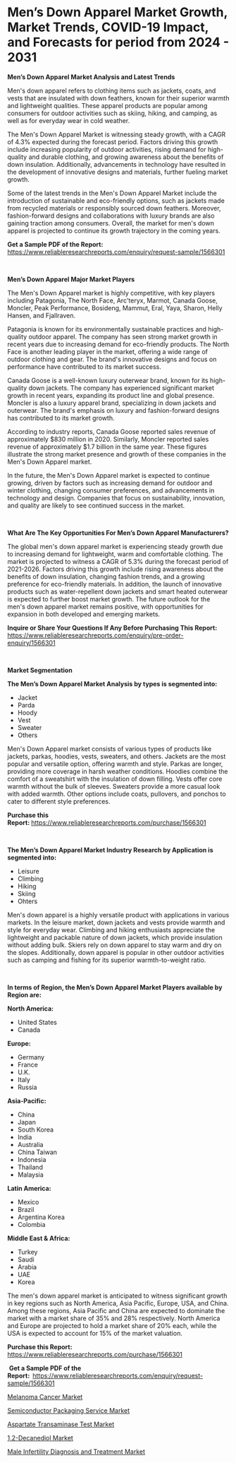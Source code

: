 <p><h1>Men’s Down Apparel Market Growth, Market Trends, COVID-19 Impact, and Forecasts for period from 2024 - 2031</h1></p><p><strong>Men’s Down Apparel Market Analysis and Latest Trends</strong></p>
<p><p>Men's down apparel refers to clothing items such as jackets, coats, and vests that are insulated with down feathers, known for their superior warmth and lightweight qualities. These apparel products are popular among consumers for outdoor activities such as skiing, hiking, and camping, as well as for everyday wear in cold weather.</p><p>The Men's Down Apparel Market is witnessing steady growth, with a CAGR of 4.3% expected during the forecast period. Factors driving this growth include increasing popularity of outdoor activities, rising demand for high-quality and durable clothing, and growing awareness about the benefits of down insulation. Additionally, advancements in technology have resulted in the development of innovative designs and materials, further fueling market growth.</p><p>Some of the latest trends in the Men's Down Apparel Market include the introduction of sustainable and eco-friendly options, such as jackets made from recycled materials or responsibly sourced down feathers. Moreover, fashion-forward designs and collaborations with luxury brands are also gaining traction among consumers. Overall, the market for men's down apparel is projected to continue its growth trajectory in the coming years.</p></p>
<p><strong>Get a Sample PDF of the Report:&nbsp;</strong> <a href="https://www.reliableresearchreports.com/enquiry/request-sample/1566301">https://www.reliableresearchreports.com/enquiry/request-sample/1566301</a></p>
<p>&nbsp;</p>
<p><strong>Men’s Down Apparel Major Market Players</strong></p>
<p><p>The Men's Down Apparel market is highly competitive, with key players including Patagonia, The North Face, Arc'teryx, Marmot, Canada Goose, Moncler, Peak Performance, Bosideng, Mammut, Eral, Yaya, Sharon, Helly Hansen, and Fjallraven. </p><p>Patagonia is known for its environmentally sustainable practices and high-quality outdoor apparel. The company has seen strong market growth in recent years due to increasing demand for eco-friendly products. The North Face is another leading player in the market, offering a wide range of outdoor clothing and gear. The brand's innovative designs and focus on performance have contributed to its market success.</p><p>Canada Goose is a well-known luxury outerwear brand, known for its high-quality down jackets. The company has experienced significant market growth in recent years, expanding its product line and global presence. Moncler is also a luxury apparel brand, specializing in down jackets and outerwear. The brand's emphasis on luxury and fashion-forward designs has contributed to its market growth.</p><p>According to industry reports, Canada Goose reported sales revenue of approximately $830 million in 2020. Similarly, Moncler reported sales revenue of approximately $1.7 billion in the same year. These figures illustrate the strong market presence and growth of these companies in the Men's Down Apparel market.</p><p>In the future, the Men's Down Apparel market is expected to continue growing, driven by factors such as increasing demand for outdoor and winter clothing, changing consumer preferences, and advancements in technology and design. Companies that focus on sustainability, innovation, and quality are likely to see continued success in the market.</p></p>
<p>&nbsp;</p>
<p><strong>What Are The Key Opportunities For Men’s Down Apparel Manufacturers?</strong></p>
<p><p>The global men's down apparel market is experiencing steady growth due to increasing demand for lightweight, warm and comfortable clothing. The market is projected to witness a CAGR of 5.3% during the forecast period of 2021-2026. Factors driving this growth include rising awareness about the benefits of down insulation, changing fashion trends, and a growing preference for eco-friendly materials. In addition, the launch of innovative products such as water-repellent down jackets and smart heated outerwear is expected to further boost market growth. The future outlook for the men's down apparel market remains positive, with opportunities for expansion in both developed and emerging markets.</p></p>
<p><strong>Inquire or Share Your Questions If Any Before Purchasing This Report:</strong> <a href="https://www.reliableresearchreports.com/enquiry/pre-order-enquiry/1566301">https://www.reliableresearchreports.com/enquiry/pre-order-enquiry/1566301</a></p>
<p>&nbsp;</p>
<p><strong>Market Segmentation</strong></p>
<p><strong>The Men’s Down Apparel Market Analysis by types is segmented into:</strong></p>
<p><ul><li>Jacket</li><li>Parda</li><li>Hoody</li><li>Vest</li><li>Sweater</li><li>Others</li></ul></p>
<p><p>Men's Down Apparel market consists of various types of products like jackets, parkas, hoodies, vests, sweaters, and others. Jackets are the most popular and versatile option, offering warmth and style. Parkas are longer, providing more coverage in harsh weather conditions. Hoodies combine the comfort of a sweatshirt with the insulation of down filling. Vests offer core warmth without the bulk of sleeves. Sweaters provide a more casual look with added warmth. Other options include coats, pullovers, and ponchos to cater to different style preferences.</p></p>
<p><strong>Purchase this Report:&nbsp;</strong><a href="https://www.reliableresearchreports.com/purchase/1566301">https://www.reliableresearchreports.com/purchase/1566301</a></p>
<p>&nbsp;</p>
<p><strong>The Men’s Down Apparel Market Industry Research by Application is segmented into:</strong></p>
<p><ul><li>Leisure</li><li>Climbing</li><li>Hiking</li><li>Skiing</li><li>Ohters</li></ul></p>
<p><p>Men's down apparel is a highly versatile product with applications in various markets. In the leisure market, down jackets and vests provide warmth and style for everyday wear. Climbing and hiking enthusiasts appreciate the lightweight and packable nature of down jackets, which provide insulation without adding bulk. Skiers rely on down apparel to stay warm and dry on the slopes. Additionally, down apparel is popular in other outdoor activities such as camping and fishing for its superior warmth-to-weight ratio.</p></p>
<p>&nbsp;</p>
<p><strong>In terms of Region, the Men’s Down Apparel Market Players available by Region are:</strong></p>
<p>
    <p> <strong> North America: </strong>
        <ul>
            <li>United States</li>
            <li>Canada</li>
        </ul>
        </p> 
    <p> <strong> Europe: </strong>
        <ul>
            <li>Germany</li>
            <li>France</li>
            <li>U.K.</li>
            <li>Italy</li>
            <li>Russia</li>
        </ul>
        </p> 
    <p> <strong> Asia-Pacific: </strong>
        <ul>
            <li>China</li>
            <li>Japan</li>
            <li>South Korea</li>
            <li>India</li>
            <li>Australia</li>
            <li>China Taiwan</li>
            <li>Indonesia</li>
            <li>Thailand</li>
            <li>Malaysia</li>
        </ul>
        </p> 
    <p> <strong> Latin America: </strong>
        <ul>
            <li>Mexico</li>
            <li>Brazil</li>
            <li>Argentina Korea</li>
            <li>Colombia</li>
        </ul>
        </p> 
    <p> <strong> Middle East & Africa: </strong>
        <ul>
            <li>Turkey</li>
            <li>Saudi</li>
            <li>Arabia</li>
            <li>UAE</li>
            <li>Korea</li>
        </ul>
    </p>
    </p>
<p><p>The men's down apparel market is anticipated to witness significant growth in key regions such as North America, Asia Pacific, Europe, USA, and China. Among these regions, Asia Pacific and China are expected to dominate the market with a market share of 35% and 28% respectively. North America and Europe are projected to hold a market share of 20% each, while the USA is expected to account for 15% of the market valuation.</p></p>
<p><strong>Purchase this Report: </strong><a href="https://www.reliableresearchreports.com/purchase/1566301">https://www.reliableresearchreports.com/purchase/1566301</a></p>
<p>&nbsp;<strong>Get a Sample PDF of the Report:&nbsp;&nbsp;</strong><a href="https://www.reliableresearchreports.com/enquiry/request-sample/1566301">https://www.reliableresearchreports.com/enquiry/request-sample/1566301</a></p>
<p><strong></strong></p>
<p><p><a href="https://medium.com/@loretadervishi2013/melanoma-cancer-market-size-reveals-the-best-marketing-channels-in-global-industry-4c336054b555">Melanoma Cancer Market</a></p><p><a href="https://github.com/markusgodoy/Market-Research-Report-List-1/blob/main/semiconductor-packaging-service-market.md">Semiconductor Packaging Service Market</a></p><p><a href="https://medium.com/@caleighhane2777/aspartate-transaminase-test-market-size-cagr-trends-2024-2030-5fdfda2d8951">Aspartate Transaminase Test Market</a></p><p><a href="https://github.com/luckyshygirl/Market-Research-Report-List-3/blob/main/12-decanediol-market.md">1,2-Decanediol Market</a></p><p><a href="https://medium.com/@loretadervishi2013/male-infertility-diagnosis-and-treatment-market-comprehensive-assessment-by-type-application-and-fb97c06147bf">Male Infertility Diagnosis and Treatment Market</a></p></p>